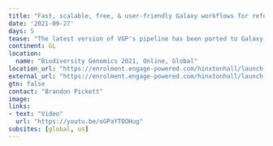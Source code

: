 ```yaml
---
title: "Fast, scalable, free, & user-friendly Galaxy workflows for reference genome assembly"
date: '2021-09-27'
days: 5
tease: "The latest version of VGP's pipeline has been ported to Galaxy."
continent: GL
location:
  name: "Biodiversity Genomics 2021, Online, Global"
location_url: "https://enrolment.engage-powered.com/hinxtonhall/launch.aspx?e=1009&siteid=LANDER"
external_url: "https://enrolment.engage-powered.com/hinxtonhall/launch.aspx?e=1009&siteid=LANDER"
gtn: false
contact: "Brandon Pickett"
image: 
links:
- text: "Video"
  url: "https://youtu.be/oGPaYTOOHug"
subsites: [global, us]
---
```

